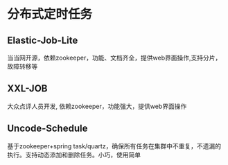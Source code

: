 # 分布式定时任务

## Elastic-Job-Lite

当当网开源，依赖zookeeper，功能、文档齐全，提供web界面操作,支持分片，故障转移等

## XXL-JOB

大众点评人员开发, 依赖zookeeper，功能强大，提供web界面操作

## Uncode-Schedule

基于zookeeper+spring task/quartz，确保所有任务在集群中不重复，不遗漏的执行。支持动态添加和删除任务。小巧，使用简单
